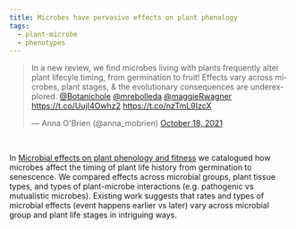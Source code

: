 ```yaml
---
title: Microbes have pervasive effects on plant phenology
tags:
  - plant-microbe
  - phenotypes
---
```


<!-- # Heading 1 -->


<blockquote class="twitter-tweet"><p lang="en" dir="ltr">In a new review, we find microbes living with plants frequently alter plant lifecyle timing, from germination to fruit! Effects vary across microbes, plant stages, &amp; the evolutionary consequences are underexplored. <a href="https://twitter.com/Botanichole?ref_src=twsrc%5Etfw">@Botanichole</a> <a href="https://twitter.com/mrebolleda?ref_src=twsrc%5Etfw">@mrebolleda</a> <a href="https://twitter.com/maggieRwagner?ref_src=twsrc%5Etfw">@maggieRwagner</a> <a href="https://t.co/UujI4Owhz2">https://t.co/UujI4Owhz2</a> <a href="https://t.co/nzTmL9IzcX">https://t.co/nzTmL9IzcX</a></p>&mdash; Anna O&#39;Brien (@anna_mobrien) <a href="https://twitter.com/anna_mobrien/status/1450134583010234368?ref_src=twsrc%5Etfw">October 18, 2021</a></blockquote> <script async src="https://platform.twitter.com/widgets.js" charset="utf-8"></script> 
<br>

 In [Microbial effects on plant phenology and fitness](https://doi.org/10.1002/ajb2.1743) 
 we catalogued how microbes affect the timing of plant life history from germination to senescence.
 We compared effects across microbial groups, plant tissue types, and types of plant-microbe interactions (e.g. pathogenic vs mutualistic microbes).
 Existing work suggests that rates and types of microbial effects (event happens earlier vs later) vary across microbial group and plant life stages in intriguing ways.
 

